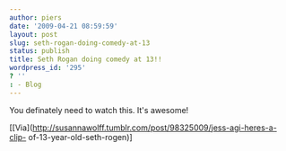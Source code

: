 ```yaml
---
author: piers
date: '2009-04-21 08:59:59'
layout: post
slug: seth-rogan-doing-comedy-at-13
status: publish
title: Seth Rogan doing comedy at 13!!
wordpress_id: '295'
? ''
: - Blog
---
```


You definately need to watch this. It's awesome!

  
[[Via](http://susannawolff.tumblr.com/post/98325009/jess-agi-heres-a-clip-
of-13-year-old-seth-rogen)]

